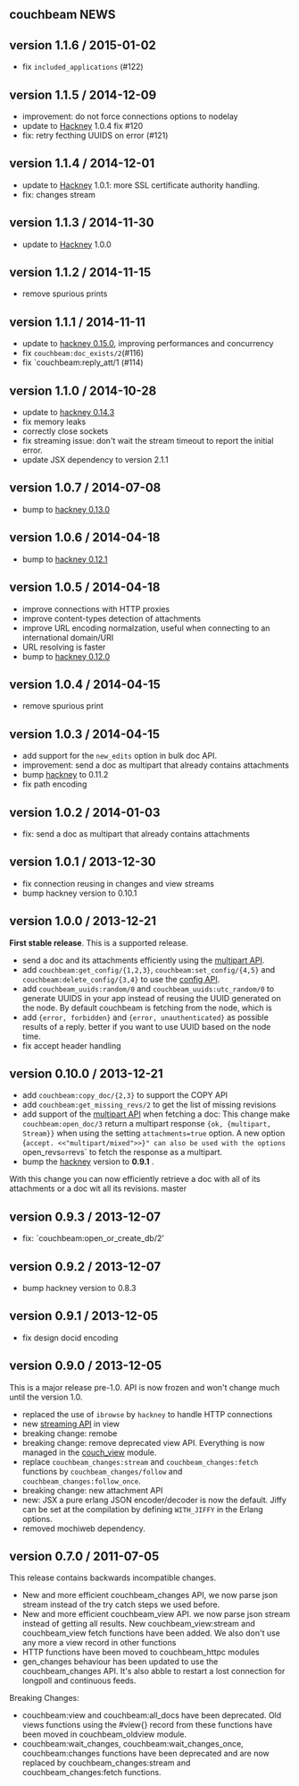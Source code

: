 couchbeam NEWS
--------------

version 1.1.6 / 2015-01-02
--------------------------

- fix `included_applications` (#122)

version 1.1.5 / 2014-12-09
--------------------------

- improvement: do not force connections options to nodelay
- update to [Hackney](https://github.com/benoitc/hackney) 1.0.4 fix #120
- fix: retry fecthing UUIDS on error (#121)

version 1.1.4 / 2014-12-01
--------------------------

- update to [Hackney](https://github.com/benoitc/hackney) 1.0.1: more SSL
  certificate authority handling.
- fix: changes stream

version 1.1.3 / 2014-11-30
--------------------------

- update to [Hackney](https://github.com/benoitc/hackney) 1.0.0

version 1.1.2 / 2014-11-15
--------------------------

- remove spurious prints

version 1.1.1 / 2014-11-11
--------------------------

- update to [hackney 0.15.0](https://github.com/benoitc/hackney/releases ),
  improving performances and concurrency
- fix `couchbeam:doc_exists/2`(#116)
- fix `couchbeam:reply_att/1 (#114)


version 1.1.0 / 2014-10-28
--------------------------

- update to [hackney 0.14.3](https://github.com/benoitc/hackney/releases)
- fix memory leaks
- correctly close sockets
- fix streaming issue: don't wait the stream timeout to report the initial
  error.
- update JSX dependency to version 2.1.1

version 1.0.7 / 2014-07-08
--------------------------

- bump to [hackney 0.13.0](https://github.com/benoitc/hackney/releases/tag/0.13.0)

version 1.0.6 / 2014-04-18
--------------------------

- bump to [hackney 0.12.1](https://github.com/benoitc/hackney/releases/tag/0.12.2)


version 1.0.5 / 2014-04-18
--------------------------

- improve connections with HTTP proxies
- improve content-types detection of attachments
- improve URL encoding normalzation, useful when connecting to an
  international domain/URI
- URL resolving is faster
- bump to [hackney 0.12.0](https://github.com/benoitc/hackney/releases/tag/0.12.0)

version 1.0.4 / 2014-04-15
--------------------------

- remove spurious print

version 1.0.3 / 2014-04-15
--------------------------

- add support for the `new_edits` option in bulk doc API.
- improvement: send a doc as multipart that already contains attachments
- bump [hackney](http://github.com/benoitc/hackney) to 0.11.2
- fix path encoding

version 1.0.2 / 2014-01-03
--------------------------

- fix: send a doc as multipart that already contains attachments


version 1.0.1 / 2013-12-30
--------------------------

- fix connection reusing in changes and view streams
- bump hackney version to 0.10.1


version 1.0.0 / 2013-12-21
--------------------------

**First stable release**. This is a supported release.

- send a doc and its attachments efficiently using the [multipart
  API](http://docs.couchdb.org/en/latest/api/document/common.html#creating-multiple-attachments).
- add `couchbeam:get_config/{1,2,3}`, `couchbeam:set_config/{4,5}` and
  `couchbeam:delete_config/{3,4}` to use the [config
API](http://docs.couchdb.org/en/latest/api/server/configuration.html).
- add `couchbeam_uuids:random/0` and `couchbeam_uuids:utc_random/0` to
  generate UUIDS in your app instead of reusing the UUID generated on
the node. By default couchbeam is fetching from the node, which is
- add `{error, forbidden}` and `{error, unauthenticated}` as possible
  results of a reply.
better if you want to use UUID based on the node time.
- fix accept header handling


version 0.10.0 / 2013-12-21
---------------------------

- add `couchbeam:copy_doc/{2,3}` to support the COPY API
- add `couchbeam:get_missing_revs/2` to get the list of missing
  revisions
- add support of the [multipart
  API](http://docs.couchdb.org/en/latest/api/document/common.html#efficient-multiple-attachments-retrieving) when fetching a doc: This change make
  `couchbeam:open_doc/3` return a multipart response `{ok, {multipart,
Stream}}` when using the setting `attachments=true` option. A new option
{`accept. <<"multipart/mixed">>}" can also be used with the options
`open_revs` or `revs` to fetch the response as a multipart.
- bump the [hackney](http://github.com/benoitc/hackney) version to
  **0.9.1** .


With this change you can now efficiently retrieve a doc with all of its
attachments or a doc wit all its revisions.
 master

version 0.9.3 / 2013-12-07
--------------------------

- fix: `couchbeam:open_or_create_db/2'

version 0.9.2 / 2013-12-07
--------------------------

- bump hackney version to 0.8.3

version 0.9.1 / 2013-12-05
--------------------------

- fix design docid encoding

version 0.9.0 / 2013-12-05
--------------------------

This is a major release pre-1.0. API is now frozen and won't change much
until the version 1.0.

- replaced the use of `ibrowse` by `hackney` to handle HTTP connections
- new [streaming
  API](https://github.com/benoitc/couchbeam#stream-view-results) in view
- breaking change: remobe
- breaking change: remove deprecated view API. Everything is now managed in the
  [couch_view](https://github.com/benoitc/couchbeam/blob/master/doc/couchbeam_view.md) module.
- replace `couchbeam_changes:stream` and `couchbeam_changes:fetch`
  functions by `couchbeam_changes/follow` and `couchbeam_changes:follow_once`.
- breaking change: new attachment API
- new: JSX a pure erlang JSON encoder/decoder is now the default. Jiffy
  can be set at the compilation by defining `WITH_JIFFY` in the Erlang
options.
- removed mochiweb dependency.


version 0.7.0 / 2011-07-05
--------------------------

This release contains backwards incompatible changes.

- New and more efficient couchbeam_changes API, we now parse json stream
  instead of the try catch steps we used before.
- New and more efficient couchbeam_view API. we now parse json stream
  instead of getting all results. New couchbeam_view:stream and
couchbeam_view fetch functions have been added. We also don't use any
more a view record in other functions
- HTTP functions have been moved to couchbeam_httpc modules
- gen_changes behaviour has been updated to use the couchbeam_changes
  API. It's also abble to restart a lost connection for longpoll and
continuous feeds.

Breaking Changes:

- couchbeam:view and couchbeam:all_docs have been deprecated. Old views
  functions using the #view{} record from these functions have been
moved in couchbeam_oldview module.
- couchbeam:wait_changes, couchbeam:wait_changes_once, couchbeam:changes
  functions have been deprecated and are now replaced by
couchbeam_changes:stream and couchbeam_changes:fetch functions.
